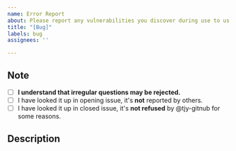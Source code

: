 ```yaml
---
name: Error Report
about: Please report any vulnerabilities you discover during use to us
title: "[Bug]"
labels: bug
assignees: ''

---
```



## Note
<!-- (please done the following and add x in `[ ]`) -->
- [ ] **I understand that irregular questions may be rejected.**
- [ ] I have looked it up in opening issue, it's **not** reported by others.
- [ ] I have looked it up in closed issue, it's **not refused** by @tjy-gitnub  for some reasons.

## Description

<!-- Please describe what this vulnerability is like -->

<!-- uncomment the following part if you need -->

<!-- ## Reproduction

The vulnerability can be reproduced by following these steps:

(Please describe the steps to reproduce the vulnerability)

## Screenshots

(If available, please attach relevant screenshots or videos here)

## Test Environment

Browser: [Please enter the browser you are using here, such as Edge, Chrome, Firefox, Safari, Opera, etc.]
Browser Version: [Please enter the browser version here]
Operating System: [Please enter the operating system you are using here, such as iOS 15, Windows 11, Android 13, Ubuntu 22.04.2 LTS, etc.]

## Others

(If there is any other content, please add it here)
-->